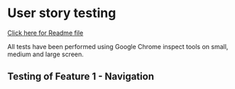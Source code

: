 # User story testing

[Click here for Readme file](/README.md#user-story-testing)

All tests have been performed using Google Chrome inspect tools on small, medium and large screen.

## Testing of Feature 1 - Navigation

